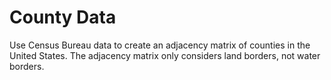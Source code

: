 # County Data

Use Census Bureau data to create an adjacency matrix of counties in the United
States. The adjacency matrix only considers land borders, not water borders.
